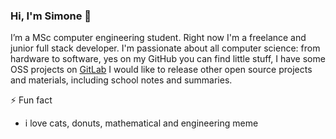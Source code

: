 ### Hi, I'm Simone 👋

I’m a MSc computer engineering student. Right now I'm a freelance and junior full stack developer.
I'm passionate about all computer science: from hardware to software, yes on my GitHub you can find little stuff, I have some OSS projects on [GitLab](https://gitlab.com/simonebortolin)
I would like to release other open source projects and materials, including school notes and summaries.

⚡ Fun fact
- i love cats, donuts, mathematical and engineering meme
